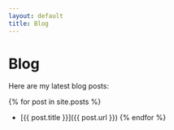 ```yaml
---
layout: default
title: Blog
---
```


# Blog

Here are my latest blog posts:

{% for post in site.posts %}
  * [{{ post.title }}]({{ post.url }})
{% endfor %}
